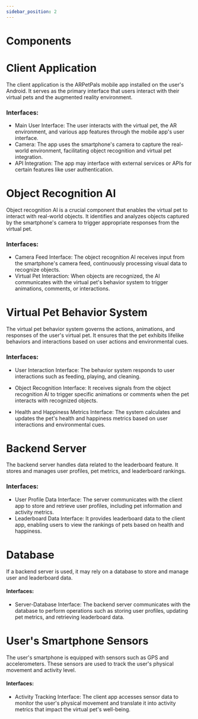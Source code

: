 ```yaml
---
sidebar_position: 2
---
```


Components
=============================

# Client Application

The client application is the ARPetPals mobile app installed on the user's Android. It serves as the primary interface that users interact with their virtual pets and the augmented reality environment.

### Interfaces:
- Main User Interface: The user interacts with the virtual pet, the AR environment, and various app features through the mobile app's user interface.
- Camera: The app uses the smartphone's camera to capture the real-world environment, facilitating object recognition and virtual pet integration.
- API Integration: The app may interface with external services or APIs for certain features like user authentication.

# Object Recognition AI

Object recognition AI is a crucial component that enables the virtual pet to interact with real-world objects. It identifies and analyzes objects captured by the smartphone's camera to trigger appropriate responses from the virtual pet.

### Interfaces:
- Camera Feed Interface: The object recognition AI receives input from the smartphone's camera feed, continuously processing visual data to recognize objects.
- Virtual Pet Interaction: When objects are recognized, the AI communicates with the virtual pet's behavior system to trigger animations, comments, or interactions.

# Virtual Pet Behavior System

The virtual pet behavior system governs the actions, animations, and responses of the user's virtual pet. It ensures that the pet exhibits lifelike behaviors and interactions based on user actions and environmental cues.

### Interfaces:
- User Interaction Interface: The behavior system responds to user interactions such as feeding, playing, and cleaning.

- Object Recognition Interface: It receives signals from the object recognition AI to trigger specific animations or comments when the pet interacts with recognized objects.
- Health and Happiness Metrics Interface: The system calculates and updates the pet's health and happiness metrics based on user interactions and environmental cues.


# Backend Server

The backend server handles data related to the leaderboard feature. It stores and manages user profiles, pet metrics, and leaderboard rankings.

### Interfaces:
- User Profile Data Interface: The server communicates with the client app to store and retrieve user profiles, including pet information and activity metrics.
- Leaderboard Data Interface: It provides leaderboard data to the client app, enabling users to view 
the rankings of pets based on health and happiness.

# Database 

If a backend server is used, it may rely on a database to store and manage user and leaderboard data.

#### Interfaces:
- Server-Database Interface: The backend server communicates with the database to perform operations such as storing user profiles, updating pet metrics, and retrieving leaderboard data.

# User's Smartphone Sensors

The user's smartphone is equipped with sensors such as GPS and accelerometers. These sensors are used to track the user's physical movement and activity level.

#### Interfaces:
- Activity Tracking Interface: The client app accesses sensor data to monitor the user's physical movement and translate it into activity metrics that impact the virtual pet's well-being.
